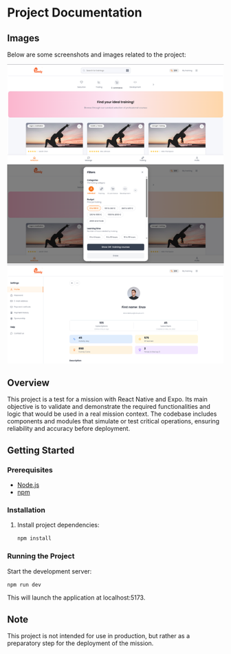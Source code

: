 # Project Documentation

## Images

Below are some screenshots and images related to the project:

<p float="left">
  <img src="./readme/home.png" width="full" alt="Home Screen" />
  <img src="./readme/modal.png" width="full" alt="modal component" />
  <img src="./readme/profile.png" width="full" alt="Profile Screen" />
</p>

## Overview
This project is a test for a mission with React Native and Expo. Its main objective is to validate and demonstrate the required functionalities and logic that would be used in a real mission context. The codebase includes components and modules that simulate or test critical operations, ensuring reliability and accuracy before deployment.

## Getting Started

### Prerequisites
- [Node.js](https://nodejs.org/)
- [npm](https://www.npmjs.com/)

### Installation

1. Install project dependencies:
    ```bash
    npm install
    ```

### Running the Project

Start the development server:
```bash
npm run dev
```

This will launch the application at localhost:5173. 

## Note
This project is not intended for use in production, but rather as a preparatory step for the deployment of the mission.
